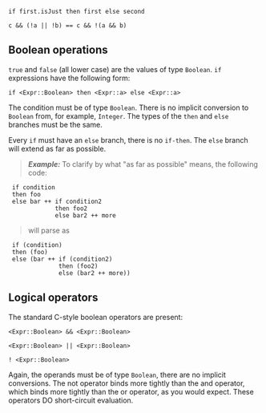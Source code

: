 
```
if first.isJust then first else second

c && (!a || !b) == c && !(a && b)
```

## Boolean operations ##

`true` and `false` (all lower case) are the values of type `Boolean`. `if` expressions have the following form:

```
if <Expr::Boolean> then <Expr::a> else <Expr::a>
```

The condition must be of type `Boolean`. There is no implicit conversion to `Boolean` from, for example, `Integer`.  The types of the `then` and `else` branches must be the same.

Every `if` must have an `else` branch, there is no `if-then`.  The `else` branch will extend as far as possible.

> _**Example:**_ To clarify by what "as far as possible" means, the following code:
```
 if condition
 then foo
 else bar ++ if condition2
             then foo2
             else bar2 ++ more
```
> will parse as
```
 if (condition)
 then (foo)
 else (bar ++ if (condition2)
              then (foo2)
              else (bar2 ++ more))
```


## Logical operators ##

The standard C-style boolean operators are present:

```
<Expr::Boolean> && <Expr::Boolean>

<Expr::Boolean> || <Expr::Boolean>

! <Expr::Boolean>
```

Again, the operands must be of type `Boolean`, there are no implicit
conversions.  The not operator binds more tightly than the and operator, which binds more tightly than the or operator, as you would expect.  These operators DO short-circuit evaluation.